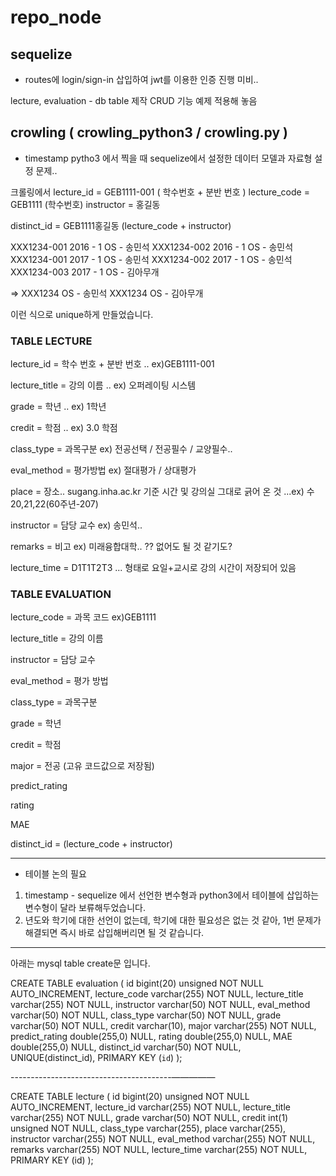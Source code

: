 # repo_node

## sequelize
* routes에 login/sign-in 삽입하여 jwt를 이용한 인증 진행 미비..

lecture, evaluation - db table 제작
CRUD 기능 예제 적용해 놓음

## crowling ( crowling_python3 / crowling.py )
* timestamp pytho3 에서 찍을 때 sequelize에서 설정한 데이터 모델과 자료형 설정 문제..

크롤링에서
lecture_id = GEB1111-001 ( 학수번호 + 분반 번호 )
lecture_code = GEB1111 (학수번호)
instructor = 홍길동

distinct_id = GEB1111홍길동 (lecture_code + instructor)

XXX1234-001 2016 - 1 OS - 송민석
XXX1234-002 2016 - 1 OS - 송민석
XXX1234-001 2017 - 1 OS - 송민석
XXX1234-002 2017 - 1 OS - 송민석
XXX1234-003 2017 - 1 OS - 김아무개

=> XXX1234 OS - 송민석
   XXX1234 OS - 김아무개

이런 식으로 unique하게 만들었습니다.


### TABLE LECTURE

lecture_id = 학수 번호 + 분반 번호 .. ex)GEB1111-001

lecture_title = 강의 이름 .. ex) 오퍼레이팅 시스템

   grade = 학년 .. ex) 1학년

   credit = 학점 .. ex) 3.0 학점

   class_type = 과목구분 ex) 전공선택 / 전공필수 / 교양필수..

   eval_method = 평가방법 ex) 절대평가 / 상대평가

   place = 장소.. sugang.inha.ac.kr 기준 시간 및 강의실 그대로 긁어 온 것 ...ex) 수20,21,22(60주년-207)

   instructor = 담당 교수  ex) 송민석..

   remarks = 비고  ex) 미래융합대학.. ?? 없어도 될 것 같기도?

   lecture_time = D1T1T2T3 ... 형태로 요일+교시로 강의 시간이 저장되어 있음



### TABLE EVALUATION

   lecture_code = 과목 코드 ex)GEB1111
   
   lecture_title = 강의 이름
   
   instructor = 담당 교수
   
   eval_method = 평가 방법
   
   class_type = 과목구분
   
   grade = 학년
   
   credit = 학점
   
   major = 전공 (고유 코드값으로 저장됨)
   
   predict_rating 
   
   rating
   
   MAE
   
   distinct_id = (lecture_code + instructor)
   
---------------------

+ 테이블 논의 필요
1. timestamp - sequelize 에서 선언한 변수형과 python3에서 테이블에 삽입하는 변수형이 달라 보류해두었습니다.
2. 년도와 학기에 대한 선언이 없는데, 학기에 대한 필요성은 없는 것 같아, 1번 문제가 해결되면 즉시 바로 삽입해버리면 될 것 같습니다.

  -------------------
아래는 mysql table create문 입니다.

   CREATE TABLE evaluation ( 
           id bigint(20) unsigned NOT NULL AUTO_INCREMENT,
           lecture_code varchar(255) NOT NULL,
           lecture_title varchar(255) NOT NULL,
           instructor varchar(50) NOT NULL,
           eval_method varchar(50) NOT NULL,
           class_type varchar(50) NOT NULL,
           grade varchar(50) NOT NULL,
           credit varchar(10),
           major varchar(255) NOT NULL, 
           predict_rating double(255,0) NULL,
           rating  double(255,0) NULL,
           MAE  double(255,0) NULL,
           distinct_id varchar(50) NOT NULL,
           UNIQUE(distinct_id),
           PRIMARY KEY (`id`) 
           );


   ----------------------------------------—————

   CREATE TABLE lecture ( 
           id bigint(20) unsigned NOT NULL AUTO_INCREMENT,
           lecture_id varchar(255) NOT NULL,
           lecture_title varchar(255) NOT NULL,
           grade varchar(50) NOT NULL,
           credit int(1) unsigned NOT NULL,
           class_type varchar(255), 
           place varchar(255), 
           instructor varchar(255) NOT NULL, 
           eval_method varchar(255) NOT NULL, 
           remarks varchar(255) NOT NULL, 
           lecture_time varchar(255) NOT NULL, 
           PRIMARY KEY (id)
           );
